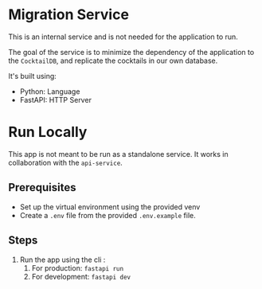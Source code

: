 # Migration Service

This is an internal service and is not needed for the application to run. 

The goal of the service is to minimize the dependency of the application to the `CocktailDB`, and replicate
the cocktails in our own database.

It's built using:
- Python: Language
- FastAPI: HTTP Server

# Run Locally
This app is not meant to be run as a standalone service. It works in collaboration with
the `api-service`.

## Prerequisites
- Set up the virtual environment using the provided venv
- Create a `.env` file from the provided `.env.example` file.

## Steps
1. Run the app using the cli :
    1. For production: `fastapi run`
    2. For development: `fastapi dev`